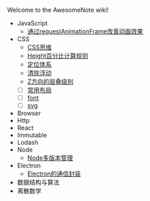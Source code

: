 Welcome to the AwesomeNote wiki!


+ JavaScript
    - [通过requestAnimationFrame改善动画效果](https://github.com/janeluck/AwesomeNote/wiki/Improving-Experience-By-RequestAnimationFrame)
+ CSS
    - [CSS思维](https://github.com/janeluck/AwesomeNote/wiki/Thinking-In-Css)
    - [Height百分比计算规则](https://github.com/janeluck/AwesomeNote/wiki/Height-By-Percentage)
    - [定位体系](https://github.com/janeluck/AwesomeNote/wiki/Display-Float-Position)
    - [清除浮动](https://github.com/janeluck/AwesomeNote/wiki/Clear-Float)
    - [Z方向的层叠级别](https://github.com/janeluck/AwesomeNote/wiki/Stack-Level)
    - [ ] [常用布局]()
    - [ ] [font]()
    - [ ] [svg]()
+ Browser
+ Http
+ React
+ Immutable
+ Lodash
+ Node
    - [Node多版本管理](https://github.com/janeluck/AwesomeNote/wiki/Node-Version-Management)
+ Electron
    - [Electron的通信封装](https://github.com/janeluck/AwesomeNote/wiki/Communication-In-Electron)
+ 数据结构与算法
+ 离散数学

